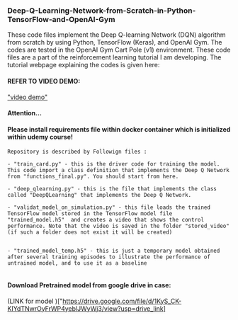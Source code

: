 ### Deep-Q-Learning-Network-from-Scratch-in-Python-TensorFlow-and-OpenAI-Gym

These code files implement the Deep Q-learning Network (DQN) algorithm from scratch by using Python, TensorFlow (Keras), and OpenAI Gym. The codes are tested in the OpenAI Gym Cart Pole (v1) environment. These code files are a part of the reinforcement learning tutorial I am developing. The tutorial webpage explaining the codes is given here: 


#### REFER TO VIDEO DEMO:

["video demo"](https://youtu.be/4Rctrn_xN3A)

#### Attention...

#### Please install requirements file within docker container which is initialized within udemy course!


```
Repository is described by Followign files :

- "train_card.py" - this is the driver code for training the model. This code import a class definition that implements the Deep Q Network from "functions_final.py". You should start from here.

- "deep_qlearning.py" - this is the file that implements the class called "DeepQLearning" that implements the Deep Q Network.

- "validat_model_on_simulation.py" - this file loads the trained TensorFlow model stored in the TensorFlow model file "trained_model.h5"  and creates a video that shows the control performance. Note that the video is saved in the folder "stored_video" (if such a folder does not exist it will be created)


- "trained_model_temp.h5" - this is just a temporary model obtained after several training episodes to illustrate the performance of untrained model, and to use it as a baseline


```

#### Download Pretrained model from google drive in case:
(LINK for model )["https://drive.google.com/file/d/1KyS_CK-KIYdTNwrOyFrWP4yeblJWyWj3/view?usp=drive_link]
